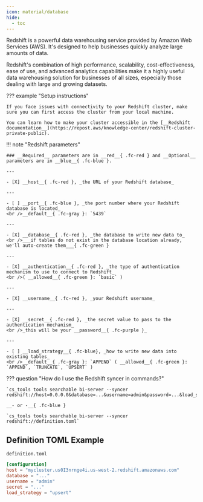 ```yaml
---
icon: material/database
hide:
  - toc
---
```


Redshift is a powerful data warehousing service provided by Amazon Web Services (AWS). It's designed to help businesses quickly analyze large amounts of data.

Redshift's combination of high performance, scalability, cost-effectiveness, ease of use, and advanced analytics capabilities make it a highly useful data warehousing solution for businesses of all sizes, especially those dealing with large and growing datasets.

??? example "Setup instructions"

    If you face issues with connectivity to your Redshift cluster, make sure you can first access the cluster from your local machine.

    You can learn how to make your cluster accessible in the [__Redshift documentation__](https://repost.aws/knowledge-center/redshift-cluster-private-public).


!!! note "Redshift parameters"

    ### __Required__ parameters are in __red__{ .fc-red } and __Optional__ parameters are in __blue__{ .fc-blue }.
    
    ---

    - [X] __host__{ .fc-red }, _the URL of your Redshift database_

    ---

    - [ ] __port__{ .fc-blue }, _the port number where your Redshift database is located_
    <br />__default__{ .fc-gray }: `5439`

    ---

    - [X] __database__{ .fc-red }, _the database to write new data to_
    <br />___if tables do not exist in the database location already, we'll auto-create them___{ .fc-green }

    ---

    - [X] __authentication__{ .fc-red }, _the type of authentication mechanism to use to connect to Redshift_
    <br />( __allowed__{ .fc-green }: `basic` )

    ---

    - [X] __username__{ .fc-red }, _your Redshift username_

    ---

    - [X] __secret__{ .fc-red }, _the secret value to pass to the authentication mechanism_
    <br />_this will be your __password__{ .fc-purple }_

    ---

    - [ ] __load_strategy__{ .fc-blue}, _how to write new data into existing tables_
    <br />__default__{ .fc-gray }: `APPEND` ( __allowed__{ .fc-green }: `APPEND`, `TRUNCATE`, `UPSERT` )


??? question "How do I use the Redshift syncer in commands?"

    `cs_tools tools searchable bi-server --syncer redshift://host=0.0.0.0&database=...&username=admin&password=...&load_strategy=upsert`

    __- or -__{ .fc-blue }

    `cs_tools tools searchable bi-server --syncer redshift://definition.toml`


## Definition TOML Example

`definition.toml`
```toml
[configuration]
host = "mycluster.us0I3nrnge4i.us-west-2.redshift.amazonaws.com"
database = "..."
username = "admin"
secret = "..."
load_strategy = "upsert"
```
